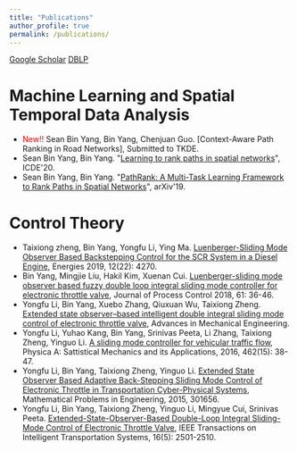 ```yaml
---
title: "Publications"
author_profile: true
permalink: /publications/
---
```


[Google Scholar](https://scholar.google.com/citations?user=oIYY6AQAAAAJ&hl=en)    [DBLP](https://dblp.uni-trier.de/pers/y/Yang_0016:Bin.html)

Machine Learning and Spatial Temporal Data Analysis
======
* <span style="color:red">New!!</span> Sean Bin Yang, Bin Yang, Chenjuan Guo. [Context-Aware Path Ranking in Road Networks], Submitted to TKDE.
* Sean Bin Yang, Bin Yang. "[Learning to rank paths in spatial networks](https://ieeexplore.ieee.org/stamp/stamp.jsp?arnumber=9101780)", ICDE'20.
* Sean Bin Yang, Bin Yang. "[PathRank: A Multi-Task Learning Framework to Rank Paths in Spatial Networks](https://arxiv.org/abs/1907.04028)", arXiv'19.

Control Theory
======
* Taixiong zheng, Bin Yang, Yongfu Li, Ying Ma. [Luenberger-Sliding Mode Observer Based Backstepping Control for the SCR System in a Diesel Engine](https://www.mdpi.com/1996-1073/12/22/4270), Energies 2019, 12(22): 4270.
* Bin Yang, Mingjie Liu, Hakil Kim, Xuenan Cui. [Luenberger-sliding mode observer based fuzzy double loop integral sliding mode controller for electronic throttle valve](https://www.sciencedirect.com/science/article/pii/S0959152417302068), Journal of Process Control 2018, 61: 36-46.
* Yongfu Li, Bin Yang, Xuebo Zhang, Qiuxuan Wu, Taixiong Zheng. [Extended state observer–based intelligent double integral sliding mode control of electronic throttle valve](https://journals.sagepub.com/doi/full/10.1177/1687814017737981), Advances in Mechanical Engineering.
* Yongfu Li, Yuhao Kang, Bin Yang, Srinivas Peeta, Li Zhang, Taixiong Zheng, Yinguo Li. [A sliding mode controller for vehicular traffic flow](https://www.sciencedirect.com/science/article/pii/S0378437116303211), Physica A: Sattistical Mechanics and its Applications, 2016, 462(15): 38-47.
* Yongfu Li, Bin Yang, Taixiong  Zheng, Yinguo Li. [Extended State Observer Based Adaptive Back-Stepping Sliding Mode Control of Electronic Throttle in Transportation Cyber-Physical Systems](https://www.hindawi.com/journals/mpe/2015/301656/), Mathematical Problems in Engineering, 2015, 301656.
* Yongfu Li, Bin Yang, Taixiong Zheng, Yinguo Li, Mingyue Cui, Srinivas Peeta. [Extended-State-Observer-Based Double-Loop Integral Sliding-Mode Control of Electronic Throttle Valve](https://ieeexplore.ieee.org/abstract/document/7066963), IEEE Transactions on Intelligent Transportation Systems, 16(5): 2501-2510.
